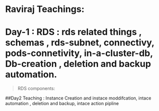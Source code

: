 # Raviraj Teachings:
# Day-1 : RDS : rds related things , schemas , rds-subnet, connectivy, pods-connetivity, in-a-cluster-db, Db-creation , deletion and backup automation.
  > RDS components:


##Day2 Teaching : Instance Creation and instace moddifcation, intace automation , deletion  and backup, intace action pipline
